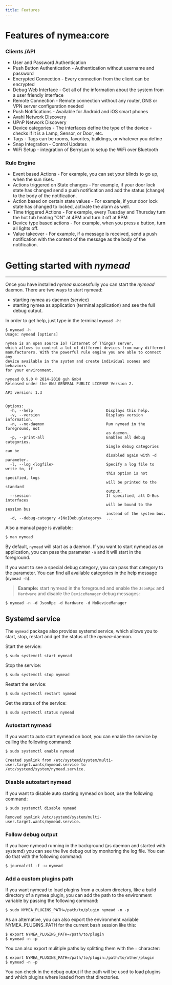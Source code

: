 ```yaml
---
title: Features
---
```


# Features of nymea:core

### Clients /API

* User and Password Authentication
* Push Button Authentication - Authentication without username and password
* Encrypted Connection - Every connection from the client can be encrypted
* Debug Web Interface - Get all of the information about the system from a user friendly interface
* Remote Connection - Remote connection without any router, DNS or VPN server configuration needed
* Push Notifications - Available for Android and iOS smart phones
* Avahi Network Discovery
* UPnP Network Discovery
* Device categories - The interfaces define the type of the device - checks if it is a Lamp, Sensor, or Door, etc.
* Tags - Tags can be rooms, favorites, buildings, or whatever you define
* Snap Integration - Control Updates
* WiFi Setup - integration of BerryLan to setup the WiFi over Bluetooth

### Rule Engine

* Event based Actions - For example, you can set your blinds to go up, when the sun rises. 
* Actions triggered on State changes - For example, if your door lock state has changed send a push notification and add the status (change) to the body of the notification.
* Action based on certain state values - For example, if your door lock state has changed to locked, activate the alarm as well.
* Time triggered Actions - For example, every Tuesday and Thursday turn the hot tub heating "ON" at 4PM and turn it off at 8PM
* Device type based actions - For example, when you press a button, turn all lights off. 
* Value takeover - For example, if a message is received, send a push notification with the content of the message as the body of the notification.

# Getting started with *nymead*
--------------------------------------------
Once you have installed *nymea* successfully you can start the *nymead* daemon. There are two ways to start nymead:

* starting nymea as daemon (service)
* starting nymea as application (terminal application) and see the full debug output.

In order to get help, just type in the terminal `nymead -h`:

    $ nymead -h
    Usage: nymead [options]
    
    nymea is an open source IoT (Internet of Things) server, 
    which allows to control a lot of different devices from many different 
    manufacturers. With the powerful rule engine you are able to connect any 
    device available in the system and create individual scenes and behaviors 
    for your environment.
    
    nymead 0.9.0 © 2014-2018 guh GmbH
    Released under the GNU GENERAL PUBLIC LICENSE Version 2.
    
    API version: 1.3
    
    
    Options:
      -h, --help                                Displays this help.
      -v, --version                             Displays version information.
      -n, --no-daemon                           Run nymead in the foreground, not
                                                as daemon.
      -p, --print-all                           Enables all debug categories.
                                                Single debug categories can be
                                                disabled again with -d parameter.
      -l, --log <logfile>                       Specify a log file to write to, if
                                                this option is not specified, logs
                                                will be printed to the standard
                                                output.
      --session                                 If specified, all D-Bus interfaces
                                                will be bound to the session bus
                                                instead of the system bus.
      -d, --debug-category <[No]DebugCategory>  ...


Also a manual page is available:

    $ man nymead

By default, `nymead` will start as a daemon. If you want to start nymead as an application, you can pass the parameter `-n` and it will start in the foreground. 

If you want to see a special debug category, you can pass that category to the parameter. You can find all available categories in the help message (`nymead -h`):

> **Example:** start nymead in the foreground and enable the `JsonRpc` and `Hardware` and disable the `DeviceManager` debug messages:

    $ nymead -n -d JsonRpc -d Hardware -d NoDeviceManager

## Systemd service

The `nymead` package also provides systemd service, which allows you to start, stop, restart and get the status of the *nymea*-daemon.

Start the service:

    $ sudo systemctl start nymead

Stop the service:

    $ sudo systemctl stop nymead

Restart the service:

    $ sudo systemctl restart nymead

Get the status of the service:

    $ sudo systemctl status nymead

### Autostart nymead
If you want to auto start nymead on boot, you can enable the service by calling the following command:

    $ sudo systemctl enable nymead
    
    Created symlink from /etc/systemd/system/multi-user.target.wants/nymead.service to /etc/systemd/system/nymead.service.

### Disable autostart nymead
If you want to disable auto starting nymead on boot, use the following command:

    $ sudo systemctl disable nymead
    
    Removed symlink /etc/systemd/system/multi-user.target.wants/nymead.service.

### Follow debug output

If you have nymead running in the background (as daemon and started with systemd) you can see the live debug out by monitoring the log file. You can do that with the following command:

    $ journalctl -f -u nymead


### Add a custom plugins path

If you want nymead to load plugins from a custom directory, like a build directory of a nymea plugin, you can add the path to the environment variable by passing the following command:

    $ sudo NYMEA_PLUGINS_PATH=/path/to/plugin nymead -n -p

As an alternative, you can also export the environment variable NYMEA_PLUGINS_PATH for the current bash session like this:

    $ export NYMEA_PLUGINS_PATH=/path/to/plugin
    $ nymead -n -p

You can also export mulitiple paths by splitting them with the `:` character:

    $ export NYMEA_PLUGINS_PATH=/path/to/plugin:/path/to/other/plugin
    $ nymead -n -p

You can check in the debug output if the path will be used to load plugins and which plugins where loaded from that directories. 
